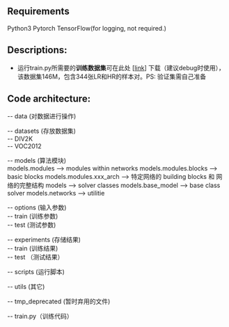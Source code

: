 ## Requirements
Python3
Pytorch
TensorFlow(for logging, not required.)

## Descriptions:
- 运行train.py所需要的**训练数据集**可在此处 [[link](https://pan.baidu.com/s/1n_iPkVP9GYUcp7Flp_sWrA)] 下载（建议debug时使用），该数据集146M，包含344张LR和HR的样本对。PS: 验证集需自己准备

## Code architecture:
-- data (对数据进行操作)  

-- datasets (存放数据集)  
-- DIV2K  
-- VOC2012

-- models (算法模块)  
models.modules --> modules within networks
    models.modules.blocks --> basic blocks
    models.modules.xxx_arch --> 特定网络的 building blocks 和 网络的完整结构
models --> solver classes
    models.base_model --> base class solver
    models.networks --> utilitie

-- options (输入参数)  
-- train (训练参数)  
-- test (测试参数)  

-- experiments (存储结果)  
-- train (训练结果)  
-- test （测试结果）

-- scripts (运行脚本)  

-- utils (其它)  

-- tmp_deprecated (暂时弃用的文件)  

-- train.py（训练代码）  


